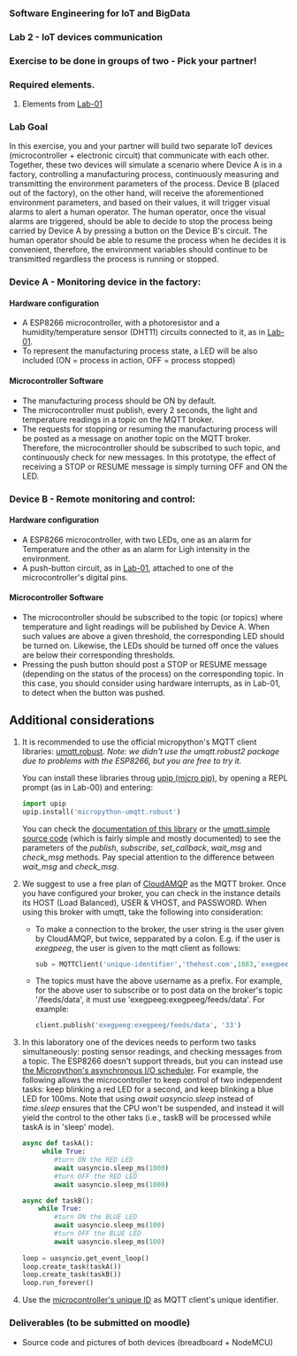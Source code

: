 
### Software Engineering for IoT and BigData

### Lab 2 - IoT devices communication

### Exercise to be done in groups of two - Pick your partner!

### Required elements.

1. Elements from [Lab-01](https://github.com/ISIOT-ECI/Lab1-Sensors)

### Lab Goal

In this exercise, you and your partner will build two separate IoT devices (microcontroller + electronic circuit) that communicate with each other. Together, these two devices will simulate a scenario where Device A is in a factory, controlling a manufacturing process, continuously measuring and transmitting the environment parameters of the process. Device B (placed out of the factory), on the other hand, will receive the aforementioned environment parameters, and based on their values, it will trigger visual alarms to alert a human operator. The human operator, once the visual alarms are triggered, should be able to decide to stop the process being carried by Device A by pressing a button on the Device B's circuit. The human operator should be able to resume the process when he decides it is convenient, therefore, the environment variables should continue to be transmitted regardless the process is running or stopped.


### Device A - Monitoring device in the factory:
#### Hardware configuration
- A ESP8266 microcontroller, with a photoresistor and a humidity/temperature sensor (DHT11) circuits connected to it, as in [Lab-01](https://github.com/ISIOT-ECI/Lab1-Sensors).
- To represent the manufacturing process state, a LED will be also included (ON = process in action, OFF = process stopped)

#### Microcontroller Software
- The manufacturing process should be ON by default.
- The microcontroller must publish, every 2 seconds, the light and temperature readings in a topic on the MQTT broker.
- The requests for stopping or resuming the manufacturing process will be posted as a message on another topic on the MQTT broker. Therefore, the microcontroller should be subscribed to such topic, and continuously check for new messages. In this prototype, the effect of receiving a STOP or RESUME message is simply turning OFF and ON the LED.


### Device B - Remote monitoring and control:
#### Hardware configuration
- A ESP8266 microcontroller, with two LEDs, one as an alarm for Temperature and the other as an alarm for Ligh intensity in the environment.
- A push-button circuit, as in [Lab-01](), attached to one of the microcontroller's digital pins.

#### Microcontroller Software
- The microcontroller should be subscribed to the topic (or topics) where temperature and light readings will be published by Device A. When such values are above a given threshold, the corresponding LED should be turned on. Likewise, the LEDs should be turned off once the values are below their corresponding thresholds.
- Pressing the push button should post a STOP or RESUME message (depending on the status of the process) on the corresponding topic. In this case, you should consider using hardware interrupts, as in Lab-01, to detect when the button was pushed.



## Additional considerations

1. It is recommended to use the official micropython's MQTT client libraries: [umqtt.robust](https://github.com/micropython/micropython-lib/tree/master/umqtt.robust). *Note: we didn't use the umqtt.robust2 package due to problems with the ESP8266, but you are free to try it.*

	You can install these libraries throug [upip (micro pip)](https://docs.micropython.org/en/latest/reference/packages.html), by opening a REPL prompt (as in Lab-00) and entering:

	```python
	import upip
	upip.install('micropython-umqtt.robust')
	```

	You can check the [documentation of this library](https://pypi.org/project/micropython-umqtt.simple/) or the [umqtt.simple source code](https://github.com/micropython/micropython-lib/blob/master/umqtt.simple/umqtt/simple.py) (which is fairly simple and mostly documented) to see the parameters of the *publish*, *subscribe*, *set_callback*, *wait_msg* and *check_msg* methods. Pay special attention to the difference between *wait_msg* and *check_msg*. 

2. We suggest to use a free plan of [CloudAMQP](https://www.cloudamqp.com/) as the MQTT broker. Once you have configured your broker, you can check in the instance details its HOST (Load Balanced), USER & VHOST, and PASSWORD. When using this broker with umqtt, take the following into consideration:
	- To make a connection to the broker, the user string is the user given by CloudAMQP, but twice, sepparated by a colon. E.g. if the user is *exegpeeg*, the user is given to the mqtt client as follows:

		```python
		sub = MQTTClient('unique-identifier','thehost.com',1883,'exegpeeg:exegpeeg','ThePassword')
		```
	- The topics must have the above username as a prefix. For example, for the above user to subscribe or to post data on the broker's topic '/feeds/data', it must use 'exegpeeg:exegpeeg/feeds/data'. For example:

		```python
		client.publish('exegpeeg:exegpeeg/feeds/data', '33')
		```

3. In this laboratory one of the devices needs to perform two tasks simultaneously: posting sensor readings, and checking messages from a topic. The ESP8266 doesn't support threads, but you can instead use [the Micropython's asynchronous I/O scheduler](https://docs.micropython.org/en/latest/library/uasyncio.html). For example, the following allows the microcontroller to keep control of two independent tasks: keep blinking a red LED for a second, and keep blinking a blue LED for 100ms. Note that using *await uasyncio.sleep* instead of *time.sleep* ensures that the CPU won't be suspended, and instead it will yield the control to the other taks (i.e., taskB will be processed while taskA is in 'sleep' mode).


	```python
	async def taskA():
   		 while True:       
   		 	#turn ON the RED LED
        	await uasyncio.sleep_ms(1000)
        	#turn OFF the RED LED
			await uasyncio.sleep_ms(1000)

	async def taskB():
   		while True:
			#turn ON the BLUE LED	
        	await uasyncio.sleep_ms(100)
			#turn OFF the BLUE LED	
			await uasyncio.sleep_ms(100)
			
	loop = uasyncio.get_event_loop()
	loop.create_task(taskA())
	loop.create_task(taskB())
	loop.run_forever()

	```



4. Use the [microcontroller's unique ID](https://docs.micropython.org/en/latest/library/machine.html) as MQTT client's unique identifier. 


### Deliverables (to be submitted on moodle)

- Source code and pictures of both devices (breadboard + NodeMCU)

